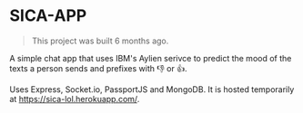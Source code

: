 # SICA-APP

> This project was built 6 months ago.

A simple chat app that uses IBM's Aylien serivce to predict the mood of the texts a person sends and prefixes with 👎 or 👍. 

Uses Express, Socket.io, PassportJS and MongoDB. It is hosted temporarily at https://sica-lol.herokuapp.com/.
